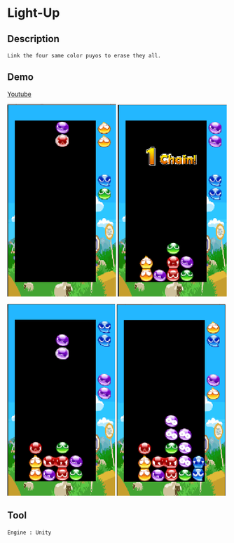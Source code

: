 Light-Up
=============

## Description

    Link the four same color puyos to erase they all.
    
## Demo

[Youtube]( https://youtu.be/k4L_oAiN6DM )

![demo_img1](/img/demo_img1.PNG)
![demo_img2](/img/demo_img2.PNG)

![demo_img3](/img/demo_img3.PNG)
![demo_img4](/img/demo_img4.PNG)
    
## Tool

    Engine : Unity
